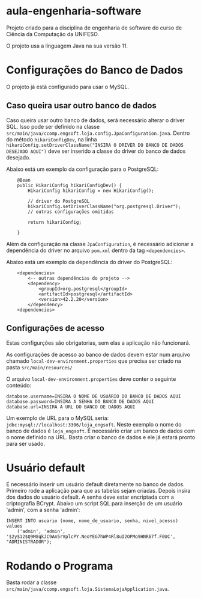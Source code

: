 # aula-engenharia-software
Projeto criado para a disciplina de engenharia de software do curso de Ciência da Computação da UNIFESO.

O projeto usa a linguagem Java na sua versão 11.

# Configurações do Banco de Dados
O projeto já está configurado para usar o MySQL.

## Caso queira usar outro banco de dados
Caso queira usar outro banco de dados, será necessário alterar o driver SQL. Isso pode ser definido na classe `src/main/java/ccomp.engsoft.loja.config.JpaConfiguration.java`.
Dentro do método `hikariConfigDev`, na linha `hikariConfig.setDriverClassName("INSIRA O DRIVER DO BANCO DE DADOS DESEJADO AQUI")` deve ser inserido a classe do driver do banco de dados desejado.

Abaixo está um exemplo da configuração para o PostgreSQL: 
```
    @Bean
    public HikariConfig hikariConfigDev() {
        HikariConfig hikariConfig = new HikariConfig();

        // driver do PostgreSQL
        hikariConfig.setDriverClassName("org.postgresql.Driver");
        // outras configurações omitidas
        
        return hikariConfig;

    }
```

Além da configuração na classe `JpaConfiguration`, é necessário adicionar a dependência do driver no arquivo `pom.xml` dentro da tag `<dependencies>`.

Abaixo está um exemplo da dependência do driver do PostgreSQL:
```
    <dependencies>
        <-- outras dependências do projeto -->
        <dependency>
            <groupId>org.postgresql</groupId>
            <artifactId>postgresql</artifactId>
            <version>42.2.20</version>
        </dependency>
    <dependencies>
```
## Configurações de acesso
Estas configurções são obrigatorias, sem elas a aplicação não funcionará.

As configurações de acesso ao banco de dados devem estar num arquivo chamado `local-dev-environment.properties` que precisa ser criado na pasta `src/main/resources/`

O arquivo `local-dev-environment.properties` deve conter o seguinte conteúdo:

```
database.username=INSIRA O NOME DE USUÁRIO DO BANCO DE DADOS AQUI
database.password=INSIRA A SENHA DO BANCO DE DADOS AQUI
database.url=INSIRA A URL DO BANCO DE DADOS AQUI
```

Um exemplo de URL para o MySQL seria: `jdbc:mysql://localhost:3306/loja_engsoft`. Neste exemplo o nome do banco de dados é `loja_engsoft`. É necessário criar um banco de dados com o nome definido na URL. Basta criar o banco de dados e ele já estará pronto para ser usado.

# Usuário default

É necessário inserir um usuário default diretamente no banco de dados.
Primeiro rode a aplicação para que as tabelas sejam criadas. Depois insira dos dados do usuário default.
A senha deve estar encriptada com a criptografia BCrypt.
Abaixo um script SQL para inserção de um usuário 'admin', com a senha 'admin':

```
INSERT INTO usuario (nome, nome_de_usuario, senha, nivel_acesso) values 
    ('admin', 'admin', '$2y$12$Q9M8qkJC9An5rVplcPY.NeoYEG7hWP4Rl8uI2OPMo9HNR67f.F0UC', "ADMINISTRADOR");
```


# Rodando o Programa
Basta rodar a classe `src/main/java/ccomp.engsoft.loja.SistemaLojaApplication.java`.
